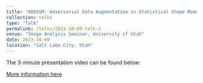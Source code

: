 ```yaml
---
title: "ADASSM: Adversarial Data Augmentation in Statistical Shape Models From Images"
collection: talks
type: "Talk"
permalink: /talks/2023-18-09-talk-1
venue: "Image Analysis Seminar, University of Utah"
date: 2023-18-09
location: "Salt Lake City, Utah"
---
```


The 3-minute presentation video can be found below:

[More information here](https://drive.google.com/drive/folders/1McMVjqbn_cCbY0UzNB8nJoaUpGHiiWGT?usp=sharing)
